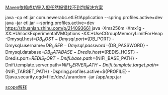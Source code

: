 [Maven依赖成功导入但任然报错找不到包解决方案](https://blog.csdn.net/weixin_42058472/article/details/106638027)  

java -cp etl.jar com.newerabc.etl.EtlApplication --spring.profiles.active=dev
java -jar etl.jar --spring.profiles.active=dev
https://zhuanlan.zhihu.com/p/214093661
java -Xms256m -Xmx1g -XX:+UnlockExperimentalVMOptions -XX:+UseCGroupMemoryLimitForHeap -Dmysql.host=${DB_HOST} -Dmysql.port=${DB_PORT} -Dmysql.username=${DB_USER} -Dmysql.password=${DB_PASSWORD} -Dmysql.database=${DB_DATABASE} -Dredis.host=${REDIS_HOST} -Dredis.port=${REDIS_PORT} -Dnifi.base.path=${NIFI_BASE_PATH} -Dnifi.template.server.path=${NIFI_SERVER_PATH} -Dnifi.template.target.path=${NIFI_TARGET_PATH} -Dspring.profiles.active=${PROFILE} -Djava.security.egd=file:/dev/./urandom -jar /app/app.jar



[scope解释](https://www.cnblogs.com/satire/p/15068971.html#:~:text=Maven%20%E4%B8%AD%E4%BD%BF%E7%94%A8%20scope%20%E6%9D%A5%E6%8C%87%E5%AE%9A%E5%BD%93%E5%89%8D%E5%8C%85%E7%9A%84%E4%BE%9D%E8%B5%96%E8%8C%83%E5%9B%B4%E5%92%8C%E4%BE%9D%E8%B5%96%E7%9A%84%E4%BC%A0%E9%80%92%E6%80%A7%E3%80%82%20%E5%B8%B8%E8%A7%81%E7%9A%84%E5%8F%AF%E9%80%89%E5%80%BC%E6%9C%89%EF%BC%9A%20compile%2C%20provided%2C%20runtime%2C,%E4%B8%BB%E8%A6%81%E6%98%AF%E7%94%A8%E5%9C%A8%20pom.xml%20%E6%96%87%E4%BB%B6%E4%B8%AD%E7%9A%84%E4%BE%9D%E8%B5%96%E5%AE%9A%E4%B9%89%E9%83%A8%E5%88%86%EF%BC%8C%E4%BE%8B%E5%A6%82%EF%BC%9A%20compile%20%EF%BC%9A%E4%B8%BA%20%E9%BB%98%E8%AE%A4%E7%9A%84%20%E4%BE%9D%E8%B5%96%E6%9C%89%E6%95%88%E8%8C%83%E5%9B%B4%E3%80%82%20%E5%A6%82%E6%9E%9C%E5%9C%A8%E5%AE%9A%E4%B9%89%E4%BE%9D%E8%B5%96%E5%85%B3%E7%B3%BB%E7%9A%84%E6%97%B6%E5%80%99%EF%BC%8C%E6%B2%A1%E6%9C%89%E6%98%8E%E7%A1%AE%E6%8C%87%E5%AE%9A%E4%BE%9D%E8%B5%96%E6%9C%89%E6%95%88%E8%8C%83%E5%9B%B4%E7%9A%84%E8%AF%9D%EF%BC%8C%E5%88%99%E9%BB%98%E8%AE%A4%E9%87%87%E7%94%A8%E8%AF%A5%E4%BE%9D%E8%B5%96%E6%9C%89%E6%95%88%E8%8C%83%E5%9B%B4%E3%80%82)